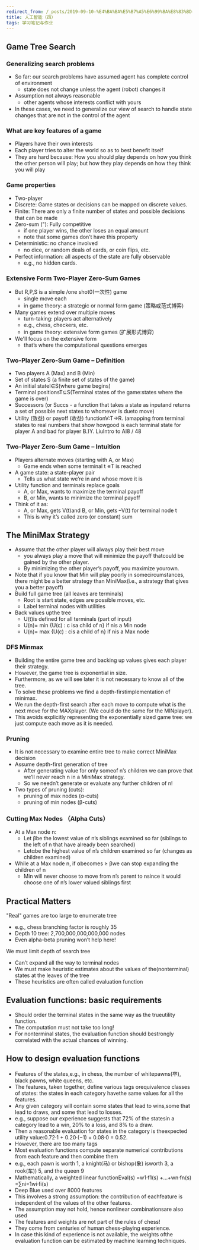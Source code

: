 ```yaml
---
redirect_from: /_posts/2019-09-10-%E4%BA%BA%E5%B7%A5%E6%99%BA%E8%83%BD-%E5%9B%9B/
title: 人工智能（四）
tags: 学习笔记与作业
---
```

## Game Tree Search

### Generalizing search problems

- So far: our search problems have assumed agent has complete control of environment
  - state does not change unless the agent (robot) changes it
- Assumption not always reasonable
  - other agents whose interests conﬂict with yours
- In these cases, we need to generalize our view of search to handle state changes that are not in the control of the agent

### What are key features of a game

- Players have their own interests
- Each player tries to alter the world so as to best beneﬁt itself
- They are hard because: How you should play depends on how you think the other person will play; but how they play depends on how they think you will play

### Game properties

- Two-player
- Discrete: Game states or decisions can be mapped on discrete values.
- Finite: There are only a ﬁnite number of states and possible decisions that can be made
- Zero-sum ("): Fully competitive
  - if one player wins, the other loses an equal amount
  - note that some games don’t have this property
- Deterministic: no chance involved
  - no dice, or random deals of cards, or coin ﬂips, etc.
- Perfect information: all aspects of the state are fully observable
  - e.g., no hidden cards.

### Extensive Form Two-Player Zero-Sum Games

- But R,P,S is a simple /one shot0(一次性) game
  - single move each
  - in game theory: a strategic or normal form game (策略或范式博弈)
- Many games extend over multiple moves
  - turn-taking: players act alternatively
  - e.g., chess, checkers, etc.
  - in game theory: extensive form games (扩展形式博弈)
- We'll focus on the extensive form
  - that’s where the computational questions emerges

### Two-Player Zero-Sum Game – Definition

- Two players A (Max) and B (Min)
- Set of states S (a finite set of states of the game)
- An initial stateI∈S(where game begins)
- Terminal positionsT⊆S(Terminal states of the game:states where the game is over)
- Successors (or Succs - a function that takes a state as inputand returns a set of possible next states to whomever is dueto move)
- Utility (效益) or payoff (收益) functionV:T→R.  (amapping from terminal states to real numbers that show howgood is each terminal state for player A and bad for player B.)Y. LiuIntro to AI8 / 48

### Two-Player Zero-Sum Game – Intuition

- Players alternate moves (starting with A, or Max)
  - Game ends when some terminal t ∊T is reached
- A game state: a state-player pair
  - Tells us what state we’re in and whose move it is
- Utility function and terminals replace goals
  - A, or Max, wants to maximize the terminal payoff
  - B, or Min, wants to minimize the terminal payoff
- Think of it as:
  - A, or Max, gets V(t)and B, or Min, gets –V(t) for terminal node t
  - This is why it’s called zero (or constant) sum

## The MiniMax Strategy

- Assume that the other player will always play their best move
  - you always play a move that will minimize the payoff thatcould be gained by the other player.
  - By minimizing the other player’s payoff, you maximize yourown.
- Note that if you know that Min will play poorly in somecircumstances, there might be a better strategy than MiniMax(i.e., a strategy that gives you a better payoff)
- Build full game tree (all leaves are terminals)
  - Root is start state, edges are possible moves, etc.
  - Label terminal nodes with utilities
- Back values upthe tree
  - U(t)is defined for all terminals (part of input)
  - U(n)= min {U(c) : c isa child of n} if nis a Min node
  - U(n)= max {U(c) : cis a child of n} if nis a Max node

### DFS Minmax

- Building the entire game tree and backing up values gives each player their strategy.
- However, the game tree is exponential in size.
- Furthermore, as we will see later it is not necessary to know all of the tree.
- To solve these problems we find a depth-firstimplementation of minimax.
- We run the depth-first search after each move to compute what is the next move for the MAXplayer. (We could do the same for the MINplayer).
- This avoids explicitly representing the exponentially sized game tree: we just compute each move as it is needed.

### Pruning

- It is not necessary to examine entire tree to make correct MiniMax decision
- Assume depth-first generation of tree
  - After generating value for only someof n’s children we can prove that we’ll never reach n in a MiniMax strategy.
  - So we needn’t generate or evaluate any further children of n!
- Two types of pruning (cuts):
  - pruning of max nodes (α-cuts)
  - pruning of min nodes (β-cuts)

### Cutting Max Nodes （Alpha Cuts）

- At a Max node n:
  - Let βbe the lowest value of n’s siblings examined so far (siblings to the left of n that have already been searched)
  - Letαbe the highest value of n’s children examined so far (changes as children examined)
- While at a Max node n, if αbecomes ≥ βwe can stop expanding the children of n
  - Min will never choose to move from n’s parent to nsince it would choose one of n’s lower valued siblings first

## Practical Matters

"Real" games are too large to enumerate tree

- e.g., chess branching factor is roughly 35
- Depth 10 tree:  2,700,000,000,000,000 nodes
- Even alpha-beta pruning won’t help here!

We must limit depth of search tree

- Can’t expand all the way to terminal nodes
- We must make heuristic estimates about the values of the(nonterminal) states at the leaves of the tree
- These heuristics are often called evaluation function

## Evaluation functions:  basic requirements

- Should order the terminal states in the same way as the trueutility function.
- The computation must not take too long!
- For nonterminal states, the evaluation function should bestrongly correlated with the actual chances of winning.

## How to design evaluation functions

- Features of the states,e.g., in chess, the number of whitepawns(卒), black pawns, white queens, etc.
- The features, taken together, define various tags orequivalence classes of states:  the states in each category havethe same values for all the features.
- Any given category will contain some states that lead to wins,some that lead to draws, and some that lead to losses.
- e.g., suppose our experience suggests that 72% of the statesin a category lead to a win, 20% to a loss, and 8% to a draw.
- Then a reasonable evaluation for states in the category is theexpected utility value:0.72·1 + 0.20·(−1) + 0.08·0 = 0.52.
- However, there are too many tags
- Most evaluation functions compute separate numerical contributions from each feature and then combine them
- e.g., each pawn is worth 1, a knight(马) or bishop(象) isworth 3, a rook(车)) 5, and the queen 9
- Mathematically, a weighted linear functionEval(s) =w1·f1(s) +...+wn·fn(s) =∑ni=1wi·fi(s)
- Deep Blue used over 8000 features
- This involves a strong assumption:  the contribution of eachfeature is independent of the values of the other features.
- The assumption may not hold, hence nonlinear combinationsare also used
- The features and weights are not part of the rules of chess!
- They come from centuries of human chess-playing experience.
- In case this kind of experience is not available, the weights ofthe evaluation function can be estimated by machine learning techniques.
